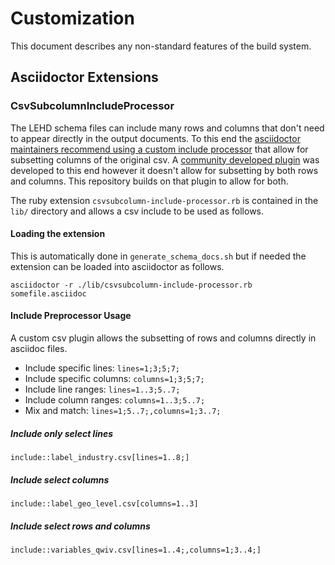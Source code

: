 # Customization

This document describes any non-standard features of the build system.

## Asciidoctor Extensions

### CsvSubcolumnIncludeProcessor

The LEHD schema files can include many rows and columns that don't need to appear directly in the output documents. To this end the [asciidoctor maintainers recommend using a custom include processor](https://github.com/asciidoctor/asciidoctor/issues/2101) that allow for subsetting columns of the original csv. A [community developed plugin](https://github.com/yugp2005/Asciidoctor-CSV-SubColumn) was developed to this end however it doesn't allow for subsetting by both rows and columns. This repository builds on that plugin to allow for both.

The ruby extension `csvsubcolumn-include-processor.rb` is contained in the `lib/` directory and allows a csv include to be used as follows. 

#### Loading the extension

This is automatically done in `generate_schema_docs.sh` but if needed the extension can be loaded into asciidoctor as follows.

```shell
asciidoctor -r ./lib/csvsubcolumn-include-processor.rb somefile.asciidoc
```

#### Include Preprocessor Usage

A custom csv plugin allows the subsetting of rows and columns directly in asciidoc files.

- Include specific lines: `lines=1;3;5;7;`
- Include specific columns: `columns=1;3;5;7;`
- Include line ranges: `lines=1..3;5..7;`
- Include column ranges: `columns=1..3;5..7;`
- Mix and match: `lines=1;5..7;,columns=1;3..7;`

##### Include only select lines
```asciidoc
include::label_industry.csv[lines=1..8;]
```

##### Include select columns
```asciidoc
include::label_geo_level.csv[columns=1..3]
```

##### Include select rows and columns
```asciidoc
include::variables_qwiv.csv[lines=1..4;,columns=1;3..4;]
```

